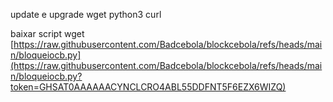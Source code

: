 
update e upgrade 
wget
python3 
curl


baixar script wget [https://raw.githubusercontent.com/Badcebola/blockcebola/refs/heads/main/bloqueiocb.py](https://raw.githubusercontent.com/Badcebola/blockcebola/refs/heads/main/bloqueiocb.py?token=GHSAT0AAAAAACYNCLCRO4ABL55DDFNT5F6EZX6WIZQ)
